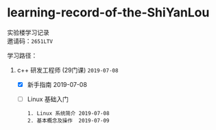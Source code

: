 # learning-record-of-the-ShiYanLou
实验楼学习记录  
邀请码：`2651LTV`

学习路径：
1. c++ 研发工程师 (29门课) `2019-07-08`

   - [x] 新手指南 2019-07-08

   - [ ] Linux 基础入门

     ```
     1. Linux 系统简介 2019-07-08
     2. 基本概念及操作  2019-07-09
     ```

     
